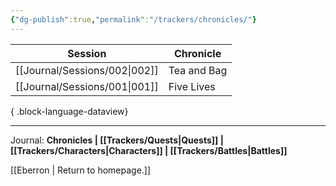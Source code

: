 ```yaml
---
{"dg-publish":true,"permalink":"/trackers/chronicles/"}
---
```


| Session                          | Chronicle   |
| -------------------------------- | ----------- |
| [[Journal/Sessions/002\|002]] | Tea and Bag |
| [[Journal/Sessions/001\|001]] | Five Lives  |

{ .block-language-dataview}

---

Journal: **Chronicles | [[Trackers/Quests\|Quests]] |  [[Trackers/Characters\|Characters]] | [[Trackers/Battles\|Battles]]**

[[Eberron \| Return to homepage.]]